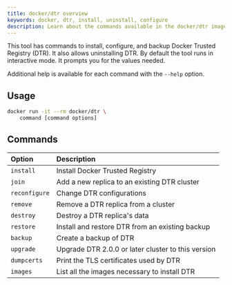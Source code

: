```yaml
---
title: docker/dtr overview
keywords: docker, dtr, install, uninstall, configure
description: Learn about the commands available in the docker/dtr image.
---
```

This tool has commands to install, configure, and backup Docker Trusted Registry (DTR). It also allows uninstalling DTR. By default the tool runs in interactive mode. It prompts you for the values needed.

Additional help is available for each command with the `--help` option.

## Usage

```bash
docker run -it --rm docker/dtr \
    command [command options]
```

## Commands

| Option        | Description                                        |
|:------------- |:-------------------------------------------------- |
| `install`     | Install Docker Trusted Registry                    |
| `join`        | Add a new replica to an existing DTR cluster       |
| `reconfigure` | Change DTR configurations                          |
| `remove`      | Remove a DTR replica from a cluster                |
| `destroy`     | Destroy a DTR replica's data                       |
| `restore`     | Install and restore DTR from an existing backup    |
| `backup`      | Create a backup of DTR                             |
| `upgrade`     | Upgrade DTR 2.0.0 or later cluster to this version |
| `dumpcerts`   | Print the TLS certificates used by DTR             |
| `images`      | List all the images necessary to install DTR       |
